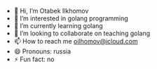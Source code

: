 - 👋 Hi, I’m Otabek Ilkhomov
- 👀 I’m interested in golang programming
- 🌱 I’m currently learning golang
- 💞️ I’m looking to collaborate on teaching golang
- 📫 How to reach me oilhomov@icloud.com
- 😄 Pronouns: russia 
- ⚡ Fun fact: no

<!---
oilhomov/oilhomov is a ✨ special ✨ repository because its `README.md` (this file) appears on your GitHub profile.
You can click the Preview link to take a look at your changes.
--->

